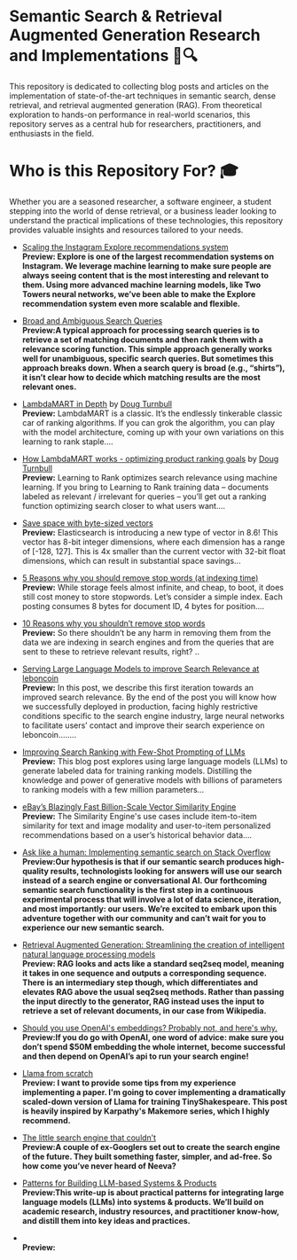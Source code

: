 # Semantic Search & Retrieval Augmented Generation Research and Implementations 🧠🔍
This repository is dedicated to collecting blog posts and articles on the implementation of state-of-the-art techniques in semantic search, dense retrieval, and retrieval augmented generation (RAG). From theoretical exploration to hands-on performance in real-world scenarios, this repository serves as a central hub for researchers, practitioners, and enthusiasts in the field.

# Who is this Repository For? 🎓
Whether you are a seasoned researcher, a software engineer, a student stepping into the world of dense retrieval, or a business leader looking to understand the practical implications of these technologies, this repository provides valuable insights and resources tailored to your needs.

- [Scaling the Instagram Explore recommendations system](https://engineering.fb.com/2023/08/09/ml-applications/scaling-instagram-explore-recommendations-system/)<br>
  <b>Preview: Explore is one of the largest recommendation systems on Instagram.
We leverage machine learning to make sure people are always seeing content that is the most interesting and relevant to them.
Using more advanced machine learning models, like Two Towers neural networks, we’ve been able to make the Explore recommendation system even more scalable and flexible.</b>

- [Broad and Ambiguous Search Queries](https://dtunkelang.medium.com/broad-and-ambiguous-search-queries-1bbbe417dcc)<br>
  <b>Preview:A typical approach for processing search queries is to retrieve a set of matching documents and then rank them with a relevance scoring function. This simple approach generally works well for unambiguous, specific search queries.
But sometimes this approach breaks down. When a search query is broad (e.g., “shirts”), it isn’t clear how to decide which matching results are the most relevant ones.</b>

- [LambdaMART in Depth](https://softwaredoug.com/blog/2022/01/17/lambdamart-in-depth.html) by [Doug Turnbull](https://softwaredoug.com/) <br>
  <b>Preview:</b> LambdaMART is a classic. It’s the endlessly tinkerable classic car of ranking algorithms. If you can grok the algorithm, you can play with the model architecture, coming up with your own variations on this learning to rank staple....

- [How LambdaMART works - optimizing product ranking goals](https://softwaredoug.com/blog/2021/11/28/how-lammbamart-works.html) by [Doug Turnbull](https://softwaredoug.com/) <br>
  <b>Preview:</b> Learning to Rank optimizes search relevance using machine learning. If you bring to Learning to Rank training data – documents labeled as relevant / irrelevant for queries – you’ll get out a ranking function optimizing search closer to what users want....
  
- [Save space with byte-sized vectors](https://www.elastic.co/blog/save-space-with-byte-sized-vectors) <br>
  <b>Preview:</b> Elasticsearch is introducing a new type of vector in 8.6! This vector has 8-bit integer dimensions, where each dimension has a range of [-128, 127]. This is 4x smaller than the current vector with 32-bit float dimensions, which can result in substantial space savings...
  
- [5 Reasons why you should remove stop words (at indexing time)](https://opensourceconnections.com/blog/2023/01/30/5-reasons-why-you-should-remove-stop-words-at-indexing-time/) <br>
<b>Preview:</b> While storage feels almost infinite, and cheap, to boot, it does still cost money to store stopwords. Let’s consider a simple index. Each posting consumes 8 bytes for document ID, 4 bytes for position....

- [10 Reasons why you shouldn’t remove stop words](https://opensourceconnections.com/blog/2023/01/24/10-reasons-why-you-shouldnt-remove-stop-words/) <br>
  <b>Preview:</b> So there shouldn’t be any harm in removing them from the data we are indexing in search engines and from the queries that are sent to these to retrieve relevant results, right? ..
  
- [Serving Large Language Models to improve Search Relevance at leboncoin](https://medium.com/@_leboncoin/serving-large-language-models-to-improve-search-relevance-at-leboncoin-2a364e5b6f76)<br>
  <b>Preview:</b> In this post, we describe this first iteration towards an improved search relevance. By the end of the post you will know how we successfully deployed in production, facing highly restrictive conditions specific to the search engine industry, large neural networks to facilitate users’ contact and improve their search experience on leboncoin........

- [Improving Search Ranking with Few-Shot Prompting of LLMs](https://blog.vespa.ai/improving-text-ranking-with-few-shot-prompting/)<br>
  <b>Preview:</b> This blog post explores using large language models (LLMs) to generate labeled data for training ranking models. Distilling the knowledge and power of generative models with billions of parameters to ranking models with a few million parameters...
  
- [eBay’s Blazingly Fast Billion-Scale Vector Similarity Engine](https://tech.ebayinc.com/engineering/ebays-blazingly-fast-billion-scale-vector-similarity-engine/)<br>
  <b>Preview:</b> The Similarity Engine's use cases include item-to-item similarity for text and image modality and user-to-item personalized recommendations based on a user’s historical behavior data....

- [Ask like a human: Implementing semantic search on Stack Overflow](https://stackoverflow.blog/2023/07/31/ask-like-a-human-implementing-semantic-search-on-stack-overflow/)<br>
  <b>Preview:Our hypothesis is that if our semantic search produces high-quality results, technologists looking for answers will use our search instead of a search engine or conversational AI. Our forthcoming semantic search functionality is the first step in a continuous experimental process that will involve a lot of data science, iteration, and most importantly: our users. We’re excited to embark upon this adventure together with our community and can’t wait for you to experience our new semantic search.</b>

- [Retrieval Augmented Generation: Streamlining the creation of intelligent natural language processing models](https://ai.meta.com/blog/retrieval-augmented-generation-streamlining-the-creation-of-intelligent-natural-language-processing-models/)<br>
  <b>Preview: RAG looks and acts like a standard seq2seq model, meaning it takes in one sequence and outputs a corresponding sequence. There is an intermediary step though, which differentiates and elevates RAG above the usual seq2seq methods. Rather than passing the input directly to the generator, RAG instead uses the input to retrieve a set of relevant documents, in our case from Wikipedia.</b>

- [Should you use OpenAI's embeddings? Probably not, and here's why.](https://iamnotarobot.substack.com/p/should-you-use-openais-embeddings)<br>
  <b>Preview:If you do go with OpenAI, one word of advice: make sure you don’t spend $50M embedding the whole internet, become successful and then depend on OpenAI’s api to run your search engine!</b>

- [Llama from scratch](https://blog.briankitano.com/llama-from-scratch/?utm_source=pocket_saves)<br>
  <b>Preview: I want to provide some tips from my experience implementing a paper. I'm going to cover implementing a dramatically scaled-down version of Llama for training TinyShakespeare. This post is heavily inspired by Karpathy's Makemore series, which I highly recommend.</b>

- [The little search engine that couldn’t](https://www.theverge.com/23802382/search-engine-google-neeva-android?utm_source=pocket_saves)<br>
  <b>Preview:A couple of ex-Googlers set out to create the search engine of the future. They built something faster, simpler, and ad-free. So how come you’ve never heard of Neeva?</b>

- [Patterns for Building LLM-based Systems & Products](https://eugeneyan.com/writing/llm-patterns/?utm_source=pocket_saves)<br>
  <b>Preview:This write-up is about practical patterns for integrating large language models (LLMs) into systems & products. We’ll build on academic research, industry resources, and practitioner know-how, and distill them into key ideas and practices.</b>

- []()<br>
  <b>Preview:</b>
